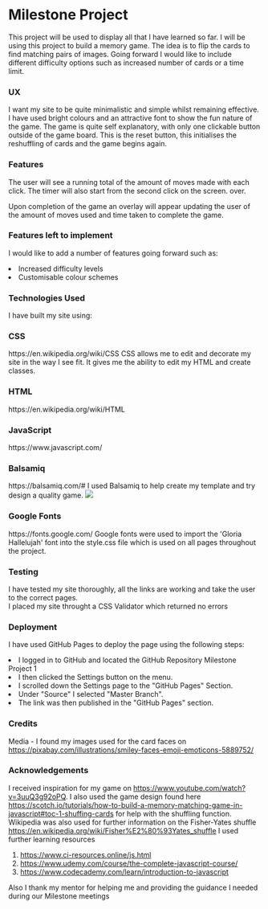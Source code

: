  <h1>Milestone Project</h1>

This project will be used to display all that I have learned so far. I will be using this project to build a memory game. The idea is to flip the cards
to find matching pairs of images. 
Going forward I would like to include different difficulty options such as increased number of cards or a time limit.

<h3>UX</h3>

I want my site to be quite minimalistic and simple whilst remaining effective. I have used bright colours and an attractive font to show the fun nature of the game.
The game is quite self explanatory, with only one clickable button outside of the game board. This is the reset button, this initialises the reshuffling of cards and the game begins again. 

<h3>Features</h3>

The user will see a running total of the amount of moves made with each click. The timer will also start from the second click on the screen. 
over.

Upon completion of the game an overlay will appear updating the user of the amount of moves used and time taken to complete the game.

<h3>Features left to implement</h3>

I would like to add a number of features going forward such as: <br>
<li>Increased difficulty levels</li>
<li>Customisable colour schemes</li>


<h3> Technologies Used </h3>

I have built my site using: 

<h3>CSS</h3>
https://en.wikipedia.org/wiki/CSS 
CSS allows me to edit and decorate my site in the way I see fit. It gives me the ability to edit my HTML and create classes.

<h3>HTML</h3> 
https://en.wikipedia.org/wiki/HTML 

<h3>JavaScript</h3> 
https://www.javascript.com/

<h3>Balsamiq</h3> 
https://balsamiq.com/# 
I used Balsamiq to help create my template and try design a quality game. <img src="assets/balsamiq/balsamiq.pdf">

<h3>Google Fonts</h3> 
https://fonts.google.com/
Google fonts were used to import the 'Gloria Hallelujah' font into the style.css file which is used on all pages throughout the project.

<h3>Testing</h3> 

I have tested my site thoroughly, all the links are working and take the user to the correct pages.   
I placed my site throught a CSS Validator which returned no errors  

<h3>Deployment</h3>

I have used GitHub Pages to deploy the page using the following steps:

<li>I logged in to GitHub and located the GitHub Repository Milestone Project 1</li>
<li>I then clicked the Settings button on the menu.</li>
<li>I scrolled down the Settings page to the "GitHub Pages" Section.</li>
<li>Under "Source" I selected "Master Branch".</li>
<li>The link was then published in the "GitHub Pages" section.</li>

<h3>Credits</h3>

Media - I found my images used for the card faces on https://pixabay.com/illustrations/smiley-faces-emoji-emoticons-5889752/

<h3>Acknowledgements</h3> 

I received inspiration for my game on https://www.youtube.com/watch?v=3uuQ3g92oPQ.
I also used the game design found here https://scotch.io/tutorials/how-to-build-a-memory-matching-game-in-javascript#toc-1-shuffing-cards for help with the shuffling function.
Wikipedia was also used for further information on the Fisher-Yates shuffle https://en.wikipedia.org/wiki/Fisher%E2%80%93Yates_shuffle
I used further learning resources 
1. https://www.ci-resources.online/js.html
2. https://www.udemy.com/course/the-complete-javascript-course/
3. https://www.codecademy.com/learn/introduction-to-javascript

Also I thank my mentor for helping me and providing the guidance I needed during our Milestone meetings

